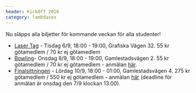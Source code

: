 ```yaml
---
header: KickOff 2016
category: lambdasex
---
```


Nu släpps alla biljetter för kommande veckan för alla studenter!

* [Laser Tag][lasertag] - Tisdag 6/9, 18:00 - 19:00, Grafiska Vägen 32. 55 kr götamedlem / 70 kr ej götamedlem
* [Bowling][bowling]- Onsdag 8/9, 18:00 - 19:00, Gamlestadsvägen 2. 55 kr götamedlem / 70 kr ej götamedlem - anmälan [här][bowlinganmalan].
* [Finalsittningen][finalsittningen] - Lördag 10/9, 18:00 - 01:00, Gamlestadsvägen 4. 275 kr götamedlem / 550 kr ej götamedlem - anmälan [här][sittninganmalan] (deadline för anmälan är onsdag den 7/9 klockan 13.00).

[lasertag]: http://goo.gl/yigLR4
[bowling]: http://goo.gl/T86tJf
[finalsittningen]: http://goo.gl/T86tJf
[bowlinganmalan]: http://goo.gl/jC2AyX
[sittninganmalan]: http://goo.gl/FKi9oB
